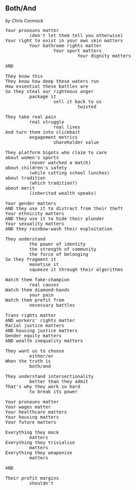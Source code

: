 ## Both/And
*by Chris Cormack*
<pre>
Your pronouns matter
         (don't let them tell you otherwise)
Your right to exist in your own skin matters
         Your bathroom rights matter
                  Your sport matters
                           Your dignity matters

AND

They know this
They know how deep these waters run
How essential these battles are
So they steal our righteous anger
         package it
                  sell it back to us
                           twisted

They take real pain
         real struggle
                  real lives
And turn them into clickbait
         engagement metrics
                  shareholder value

They platform bigots who claim to care
about women's sports
         (never watched a match)
about children's safety
         (while cutting school lunches)
about tradition
         (which tradition?)
about merit
         (inherited wealth speaks)

Your gender matters
AND they use it to distract from their theft
Your ethnicity matters
AND they use it to hide their plunder
Your sexuality matters
AND they rainbow-wash their exploitation

They understand
         the power of identity
         the strength of community
         the force of belonging
So they fragment it
         monetise it
         squeeze it through their algorithms

Watch them fake-champion
         real causes
Watch them diamond-hands
         your pain
Watch them profit from
         necessary battles

Trans rights matter
AND workers' rights matter
Racial justice matters
AND housing justice matters
Gender equity matters
AND wealth inequality matters

They want us to choose
         either/or
When the truth is
         both/and

They understand intersectionality
         better than they admit
That's why they work so hard
         to break its power

Your pronouns matter
Your wages matter
Your healthcare matters
Your housing matters
Your future matters

Everything they mock
         matters
Everything they trivialise
         matters
Everything they weaponise
         matters

AND

Their profit margins
         shouldn't
</pre>